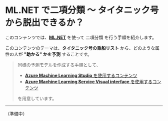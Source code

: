 # ML.NET で二項分類 ～ タイタニック号から脱出できるか？

このコンテンツでは、[**ML.NET**](https://docs.microsoft.com/ja-jp/dotnet/machine-learning/) を使って 二項分類 を行う手順を紹介します。

このコンテンツのテーマは、**タイタニック号の乗船リスト** から、どのような属性の人が **"助かる" かを予測** することです。

> 同様の予測モデルを作成する手順として、
>
> - [**Azure Machine Learning Studio** を使用するコンテンツ](https://github.com/seosoft/Titanic_MachineLearningStudio)
> - [**Azure Machine Learning Service Visual interface** を使用するコンテンツ](https://github.com/seosoft/Titanic_MLServiceVisualInterface)
>
> を用意しています。

---

（準備中）
